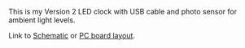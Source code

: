 This is my Version 2 LED clock with USB cable and photo sensor for ambient light levels.

Link to [Schematic](images/schematic.png) or [PC board layout](images/PCboard.png).
